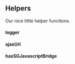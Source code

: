 ## Helpers

Our nice little helper functions.

#### logger

#### ajaxUrl

#### hasSGJavascriptBridge
